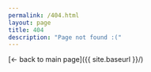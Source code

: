 ```yaml
---
permalink: /404.html
layout: page
title: 404
description: "Page not found :("
---
```


[← back to main page]({{ site.baseurl }}/)